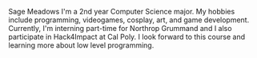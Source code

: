 Sage Meadows
I'm a 2nd year Computer Science major. My hobbies include programming, videogames, cosplay, art,
and game development. Currently, I'm interning part-time for Northrop Grummand and I also 
participate in Hack4Impact at Cal Poly. I look forward to this course and learning more
about low level programming. 